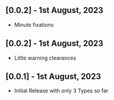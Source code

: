 ## [0.0.2] - 1st August, 2023

- Minute fixations

## [0.0.2] - 1st August, 2023

- Little warning clearances

## [0.0.1] - 1st August, 2023

- Initial Release with only 3 Types so far
